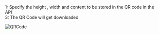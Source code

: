 1: Specify the height , width and content to be stored in the QR code in the API<br>
3: The QR Code will get downloaded<br>

![QRCode](https://github.com/user-attachments/assets/b74000bf-e77c-4e30-bf0a-e503c049eba3)<br>



